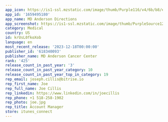 ```yaml
---
app_icon: https://is1-ssl.mzstatic.com/image/thumb/Purple116/v4/6b/b8/e6/6bb8e6ba-59b7-704d-00c2-50185bd9fb3d/AppIcon-1x_U007emarketing-0-7-0-85-220.png/1024x1024bb.png
app_id: '1659495180'
app_name: MD Anderson Directions
app_screenshot: https://is1-ssl.mzstatic.com/image/thumb/PurpleSource126/v4/32/e3/fa/32e3fa93-989b-d22d-3ef6-08eaff4e595d/448b0485-e45a-4ff0-a346-c1ab8e296d28_AppStore-1x__U00289_U0029.png/1242x2688bb.png
category: Medical
country: US
id: krUsL0fkoXob
language: en
most_recent_release: '2023-12-18T00:00:00'
publisher_id: '618340093'
publisher_name: MD Anderson Cancer Center
rank: '425'
release_count_in_past_year: '3'
release_count_in_past_year_category: 10
release_count_in_past_year_top_in_category: 19
rep_email: joseph.cillis@bitrise.io
rep_first_name: Joe
rep_full_name: Joe Cillis
rep_linkedin: https://www.linkedin.com/in/joecillis
rep_phone: +1 518-258-1902
rep_photo: joe.jpg
rep_title: Account Manager
store: itunes_connect
---
```

